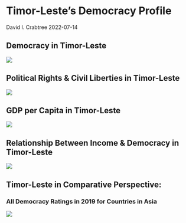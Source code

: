 Timor-Leste’s Democracy Profile
================
David I. Crabtree
2022-07-14

## Democracy in Timor-Leste

![](C:\Users\David\Desktop\PROGRA~1\FILESA~1\DEMOCR~1\reports\TIMOR-~1/figure-gfm/Demscore-1.png)<!-- -->

## Political Rights & Civil Liberties in Timor-Leste

![](C:\Users\David\Desktop\PROGRA~1\FILESA~1\DEMOCR~1\reports\TIMOR-~1/figure-gfm/Political%20Rights%20&%20Civil%20Libs-1.png)<!-- -->

## GDP per Capita in Timor-Leste

![](C:\Users\David\Desktop\PROGRA~1\FILESA~1\DEMOCR~1\reports\TIMOR-~1/figure-gfm/GDP%20per%20Capita-1.png)<!-- -->

## Relationship Between Income & Democracy in Timor-Leste

![](C:\Users\David\Desktop\PROGRA~1\FILESA~1\DEMOCR~1\reports\TIMOR-~1/figure-gfm/Income%20&%20Dem-1.png)<!-- -->

## Timor-Leste in Comparative Perspective:

### All Democracy Ratings in 2019 for Countries in Asia

![](C:\Users\David\Desktop\PROGRA~1\FILESA~1\DEMOCR~1\reports\TIMOR-~1/figure-gfm/Democracy%20in%20Comparative%20Perspective-1.png)<!-- -->
